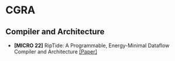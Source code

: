 # CGRA

## Compiler and Architecture

- **[MICRO 22]** RipTide: A Programmable, Energy-Minimal Dataflow Compiler and Architecture [[Paper]](https://doi.org/10.1109/MICRO56248.2022.00046)

